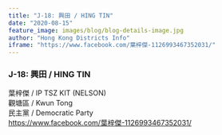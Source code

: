 ```yaml
---
title: "J-18: 興田 / HING TIN"
date: "2020-08-15"
feature_image: images/blog/blog-details-image.jpg
author: "Hong Kong Districts Info"
iframe: "https://www.facebook.com/葉梓傑-1126993467352031/"
---
```


### J-18: 興田 / HING TIN  
葉梓傑 / IP TSZ KIT (NELSON)  
觀塘區 / Kwun Tong  
民主黨 / Democratic Party  
https://www.facebook.com/葉梓傑-1126993467352031/
